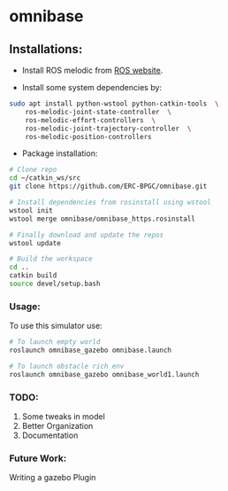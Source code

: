 # omnibase

## Installations:
- Install ROS melodic from [ROS website](https://www.ros.org/install/).

- Install some system dependencies by:
```bash
sudo apt install python-wstool python-catkin-tools  \
	ros-melodic-joint-state-controller  \
	ros-melodic-effort-controllers  \
	ros-melodic-joint-trajectory-controller  \
	ros-melodic-position-controllers
```

- Package installation:
```bash
# Clone repo 
cd ~/catkin_ws/src
git clone https://github.com/ERC-BPGC/omnibase.git

# Install dependencies from rosinstall using wstool
wstool init
wstool merge omnibase/omnibase_https.rosinstall

# Finally download and update the repos
wstool update

# Build the workspace
cd ..
catkin build
source devel/setup.bash
```

### Usage:

To use this simulator use:
```bash
# To launch empty world
roslaunch omnibase_gazebo omnibase.launch

# To launch obstacle rich env
roslaunch omnibase_gazebo omnibase_world1.launch
```

### TODO:
1) Some tweaks in model
2) Better Organization
3) Documentation

### Future Work:
Writing a gazebo Plugin